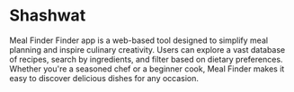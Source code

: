 # Shashwat
 Meal Finder  Finder app is a web-based tool designed to simplify meal planning and inspire culinary creativity. Users can explore a vast database of recipes, search by ingredients, and filter based on dietary preferences. Whether you're a seasoned chef or a beginner cook, Meal Finder makes it easy to discover delicious dishes for any occasion.
